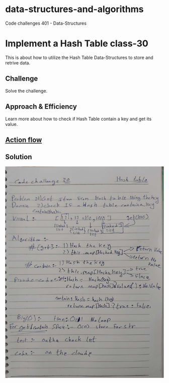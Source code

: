 # data-structures-and-algorithms
Code challenges 401 - Data-Structures

# Implement a Hash Table class-30
This is about how to utilize the Hash Table Data-Structures to store and retrive data.
## Challenge
Solve the challenge.
## Approach & Efficiency
Learn more about how to check if Hash Table contain a key and get its value.

## [Action flow](https://github.com/Abdallah-401-advanced-javascript/data-structures-and-algorithms/pull/20/checks?check_run_id=748532367)

## Solution
<!-- [BLOG](./BLOG.md) -->
![UML Diagram](../../assets/hashtable.jpg)

